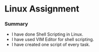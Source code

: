 # Linux Assignment
### Summary
* I have done Shell Scripting in Linux.
* I have used VIM Editor for shell scripting.
* I have created one script of every task.
